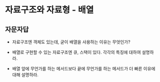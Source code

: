 # 자료구조와 자료형 - 배열

## 자문자답
* 자료구조엔 객체도 있는데, 굳이 배열을 사용하는 이유는 무엇인가?
<!-- 배열을 사용하는 이유는 순서가 있는 컬렉션을 다루기에 좋은 자료구조이다. -->
 
* 배열로 구현할 수 있는 자료구조엔 큐, 스택이 있다. 각각의 특징에 대하여 설명하라.
<!-- 큐는 선입선출(First In First Out), 스택은 후입선출(Last In First Out)이다.
 배열의 앞에 무언가를 해주는 메서드엔 shift()(배열에서 맨 앞값을 제거하면서 반환함), unshift('추가요소')가 있고,
 배열의 끝에 무언가를 해주는 메서드엔 pop()(배열에서 맨 끝요소를 제거하면서 반환함), push('추가요소')가 있다.
 큐는 shift(), push() 연산을 사용하고, 스택은 push(), pop() 연산을 사용한다.
 맨 앞에 무언가를 해주는 요소보다 맨 뒤에 무언가를 해주는 요소가 더 빠르다.
-->
 
* 배열 앞에 무언가를 하는 메서드보다 끝에 무언가를 하는 메서드가 더 빠른 이유에 대해 설명하라.
<!-- 왜냐하면 자료구조상 맨 앞의 요소를 제거하게 되면, 다음의 단계가 필요하다.
step1. 요소를 제거한다. 
step2. arr.length-1만큼 이동한다. 
그래서 총 arr.length만큼의 단계가 필요하다.
하지만 맨 뒤의 요소를 제거하게 되면, 위의 step2는 필요하지 않게 되므로 훨씬 빠를 수 밖에 없다는 결론에 이른다.
-->
 
